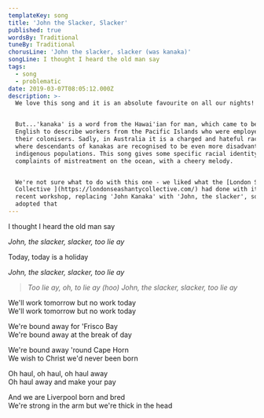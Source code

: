 ```yaml
---
templateKey: song
title: 'John the Slacker, Slacker'
published: true
wordsBy: Traditional
tuneBy: Traditional
chorusLine: 'John the slacker, slacker (was kanaka)'
songLine: I thought I heard the old man say
tags:
  - song
  - problematic
date: 2019-03-07T08:05:12.000Z
description: >-
  We love this song and it is an absolute favourite on all our nights!


  But...'kanaka' is a word from the Hawai'ian for man, which came to be used in
  English to describe workers from the Pacific Islands who were employed by
  their colonisers. Sadly, in Australia it is a charged and hateful racist term,
  where descendants of kanakas are recognised to be even more disadvantaged than
  indigenous populations. This song gives some specific racial identity to
  complaints of mistreatment on the ocean, with a cheery melody.


  We're not sure what to do with this one - we liked what the [London Sea Shanty
  Collective ](https://londonseashantycollective.com/) had done with it at a
  recent workshop, replacing 'John Kanaka' with 'John, the slacker', so we've
  adopted that
---
```

I thought I heard the old man say

_John, the slacker, slacker, too lie ay_

Today, today is a holiday

_John, the slacker, slacker, too lie ay_

> _Too lie ay, oh, to lie ay (hoo)_
> _John, the slacker, slacker, too lie ay_

We'll work tomorrow but no work today\
We'll work tomorrow but no work today

We're bound away for 'Frisco Bay\
We're bound away at the break of day

We're bound away 'round Cape Horn\
We wish to Christ we'd never been born

Oh haul, oh haul, oh haul away\
Oh haul away and make your pay

And we are Liverpool born and bred\
We're strong in the arm but we're thick in the head
